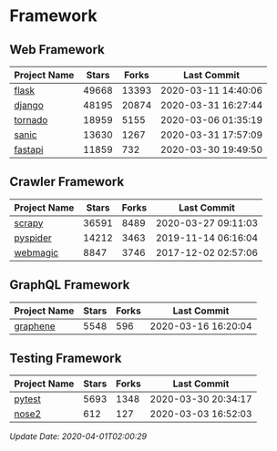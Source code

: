 # Framework

## Web Framework

| Project Name | Stars | Forks | Last Commit |
| ------------ | ----- | ----- | ----------- |
| [flask](https://github.com/pallets/flask) | 49668 | 13393 | 2020-03-11 14:40:06 |
| [django](https://github.com/django/django) | 48195 | 20874 | 2020-03-31 16:27:44 |
| [tornado](https://github.com/tornadoweb/tornado) | 18959 | 5155 | 2020-03-06 01:35:19 |
| [sanic](https://github.com/huge-success/sanic) | 13630 | 1267 | 2020-03-31 17:57:09 |
| [fastapi](https://github.com/tiangolo/fastapi) | 11859 | 732 | 2020-03-30 19:49:50 |

## Crawler Framework

| Project Name | Stars | Forks | Last Commit |
| ------------ | ----- | ----- | ----------- |
| [scrapy](https://github.com/scrapy/scrapy) | 36591 | 8489 | 2020-03-27 09:11:03 |
| [pyspider](https://github.com/binux/pyspider) | 14212 | 3463 | 2019-11-14 06:16:04 |
| [webmagic](https://github.com/code4craft/webmagic) | 8847 | 3746 | 2017-12-02 02:57:06 |

## GraphQL Framework

| Project Name | Stars | Forks | Last Commit |
| ------------ | ----- | ----- | ----------- |
| [graphene](https://github.com/graphql-python/graphene) | 5548 | 596 | 2020-03-16 16:20:04 |

## Testing Framework

| Project Name | Stars | Forks | Last Commit |
| ------------ | ----- | ----- | ----------- |
| [pytest](https://github.com/pytest-dev/pytest) | 5693 | 1348 | 2020-03-30 20:34:17 |
| [nose2](https://github.com/nose-devs/nose2) | 612 | 127 | 2020-03-03 16:52:03 |

*Update Date: 2020-04-01T02:00:29*